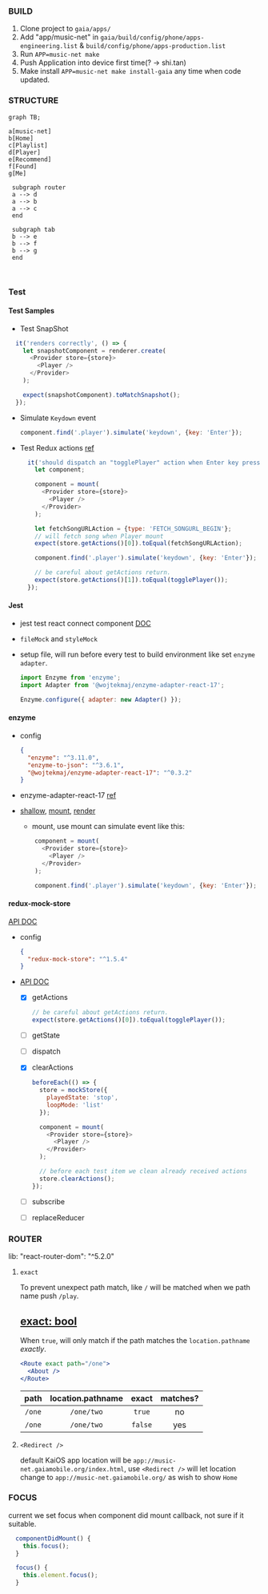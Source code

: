 ### BUILD

1. Clone project to `gaia/apps/`
2. Add "app/music-net" in `gaia/build/config/phone/apps-engineering.list` & `build/config/phone/apps-production.list`
3. Run `APP=music-net make`
4. Push Application into device first time(? -> shi.tan)
5. Make install `APP=music-net make install-gaia` any time when code updated.

### STRUCTURE

```mermaid
graph TB;

a[music-net]
b[Home]
c[Playlist]
d[Player]
e[Recommend]
f[Found]
g[Me]

 subgraph router
 a --> d
 a --> b
 a --> c
 end
 
 subgraph tab
 b --> e
 b --> f
 b --> g
 end



```


### Test
#### Test Samples
- Test SnapShot
```javascript
  it('renders correctly', () => {
    let snapshotComponent = renderer.create(
      <Provider store={store}>
        <Player />
      </Provider>
    );

    expect(snapshotComponent).toMatchSnapshot();
  });
```

- Simulate `Keydown` event
  ```javascript
  component.find('.player').simulate('keydown', {key: 'Enter'});
  ```

- Test Redux actions [ref](https://www.digitalocean.com/community/tutorials/react-testing-redux-actions)
  ```javascript
    it('should dispatch an "togglePlayer" action when Enter key pressed', () => {
      let component;

      component = mount(
        <Provider store={store}>
          <Player />
        </Provider>
      );

      let fetchSongURLAction = {type: 'FETCH_SONGURL_BEGIN'};
      // will fetch song when Player mount
      expect(store.getActions()[0]).toEqual(fetchSongURLAction);

      component.find('.player').simulate('keydown', {key: 'Enter'});

      // be careful about getActions return.
      expect(store.getActions()[1]).toEqual(togglePlayer());
    });
  ```


#### Jest
- jest test react connect component [DOC](https://www.robinwieruch.de/react-connected-component-test)

- `fileMock` and `styleMock`

- setup file, will run before every test to build environment like set `enzyme adapter`.
  ```javascript
  import Enzyme from 'enzyme';
  import Adapter from '@wojtekmaj/enzyme-adapter-react-17';

  Enzyme.configure({ adapter: new Adapter() });
  ```

#### enzyme
- config
  ```json
  {
    "enzyme": "^3.11.0",
    "enzyme-to-json": "^3.6.1",
    "@wojtekmaj/enzyme-adapter-react-17": "^0.3.2"
  }
  ```
- enzyme-adapter-react-17
[ref](https://github.com/enzymejs/enzyme/issues/2429#issuecomment-679265564)


- [shallow](https://enzymejs.github.io/enzyme/docs/api/shallow.html), [mount](https://enzymejs.github.io/enzyme/docs/api/mount.html), [render](https://enzymejs.github.io/enzyme/docs/api/render.html)
  - mount, use mount can simulate event like this:
  ```javascript
      component = mount(
        <Provider store={store}>
          <Player />
        </Provider>
      );

      component.find('.player').simulate('keydown', {key: 'Enter'});
  ```
#### redux-mock-store
 [API DOC](https://github.com/reduxjs/redux-mock-store#api)

- config
  ```json
  {
    "redux-mock-store": "^1.5.4"
  }
  ```
- [API DOC](https://github.com/reduxjs/redux-mock-store#api)
  - [x] getActions
    ```javascript
    // be careful about getActions return.
    expect(store.getActions()[0]).toEqual(togglePlayer());
    ```
  - [ ] getState
  - [ ] dispatch
  - [x] clearActions
    ```javascript
    beforeEach(() => {
      store = mockStore({
        playedState: 'stop',
        loopMode: 'list'
      });

      component = mount(
        <Provider store={store}>
          <Player />
        </Provider>
      );

      // before each test item we clean already received actions
      store.clearActions();
    });
    ```
  - [ ] subscribe
  - [ ] replaceReducer


### ROUTER

lib: "react-router-dom": "^5.2.0"

1. `exact`

   To prevent unexpect path match, like `/` will be matched when we path name push `/play`.

   ## [exact: bool](https://reactrouter.com/web/api/Route/exact-bool)

   When `true`, will only match if the path matches the `location.pathname` *exactly*.

   ```jsx
   <Route exact path="/one">
     <About />
   </Route>
   ```

   |  path  | location.pathname |  exact  | matches? |
   | :----: | :---------------: | :-----: | :------: |
   | `/one` |    `/one/two`     | `true`  |    no    |
   | `/one` |    `/one/two`     | `false` |   yes    |

2. `<Redirect />`

   default KaiOS app location will be `app://music-net.gaiamobile.org/index.html`, use `<Redirect />` will let location change to `app://music-net.gaiamobile.org/` as wish to show `Home`

### FOCUS

current we set focus when component did mount callback, not sure if it suitable.

```js
  componentDidMount() {
    this.focus();
  }

  focus() {
    this.element.focus();
  }
```



